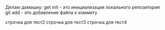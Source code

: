 Делаю домашку:
get init  - это инициализация локального репозитория
git add - это добавление файла к коммиту

строчка для тест2
строчка для тест3
строчка для тест4